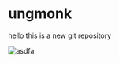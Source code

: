 # ungmonk
hello
this is a new git repository


<img src='https://unsplash.it/3000/3000/?random' alt='asdfa'>
